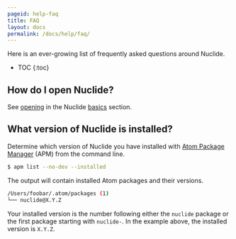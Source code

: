 ```yaml
---
pageid: help-faq
title: FAQ
layout: docs
permalink: /docs/help/faq/
---
```


Here is an ever-growing list of frequently asked questions around Nuclide.

* TOC
{:toc}

## How do I open Nuclide?

See [opening](/nuclide/docs/editor/basics/#opening) in the Nuclide [basics](/nuclide/docs/editor/basics/#opening)
section.

## What version of Nuclide is installed?

Determine which version of Nuclide you have installed with
[Atom Package Manager](https://github.com/atom/apm) (APM) from the command line.

```bash
$ apm list --no-dev --installed
```

The output will contain installed Atom packages and their versions.

```bash
/Users/foobar/.atom/packages (1)
└── nuclide@X.Y.Z
```

Your installed version is the number following either the `nuclide` package or the first package
starting with `nuclide-`. In the example above, the installed version is `X.Y.Z`.
